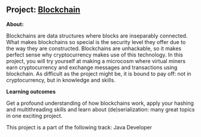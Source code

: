 ## Project: [Blockchain](https://hyperskill.org/projects/50?track=1)


**About:**

Blockchains are data structures where blocks are inseparably connected. What makes blockchains so special is the security level they offer due to the way they are constructed. 
Blockchains are unhackable, so it makes perfect sense why cryptocurrency makes use of this technology. 
In this project, you will try yourself at making a microcosm where virtual miners earn cryptocurrency and exchange messages and transactions using blockchain. 
As difficult as the project might be, it is bound to pay off: not in cryptocurrency, but in knowledge and skills.

**Learning outcomes**

Get a profound understanding of how blockchains work, apply your hashing and multithreading skills and learn about (de)serialization: many great topics in one exciting project.

This project is a part of the following track:
Java Developer
